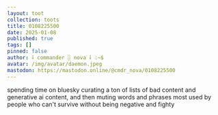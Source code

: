 ```yaml
---
layout: toot
collection: toots
title: 0108225500
date: 2025-01-08
published: true
tags: []
pinned: false
author: ⸸ commander ░ nova ⸸ :~$
avatar: /img/avatar/daemon.jpeg
mastodon: https://mastodon.online/@cmdr_nova/0108225500
---
```


spending time on bluesky curating a ton of lists of bad content and generative ai content, and then muting words and phrases most used by people who can't survive without being negative and fighty
